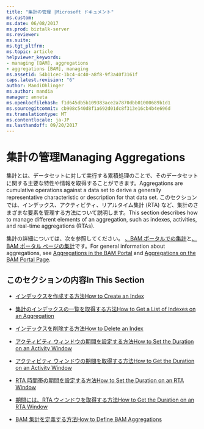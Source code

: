 ```yaml
---
title: "集計の管理 |Microsoft ドキュメント"
ms.custom: 
ms.date: 06/08/2017
ms.prod: biztalk-server
ms.reviewer: 
ms.suite: 
ms.tgt_pltfrm: 
ms.topic: article
helpviewer_keywords:
- managing [BAM], aggregations
- aggregations [BAM], managing
ms.assetid: 54b11cec-1bc4-4c40-a8f8-9f3a40f3161f
caps.latest.revision: "6"
author: MandiOhlinger
ms.author: mandia
manager: anneta
ms.openlocfilehash: f1d645db5b109383ace2a7870dbb01000689b1d1
ms.sourcegitcommit: cb908c540d8f1a692d01dc8f313e16cb4b4e696d
ms.translationtype: MT
ms.contentlocale: ja-JP
ms.lasthandoff: 09/20/2017
---
```

# <a name="managing-aggregations"></a><span data-ttu-id="4758a-102">集計の管理</span><span class="sxs-lookup"><span data-stu-id="4758a-102">Managing Aggregations</span></span>
<span data-ttu-id="4758a-103">集計とは、データセットに対して実行する累積処理のことで、そのデータセットに関する主要な特性や情報を取得することができます。</span><span class="sxs-lookup"><span data-stu-id="4758a-103">Aggregations are cumulative operations against a data set to derive a generally representative characteristic or description for that data set.</span></span> <span data-ttu-id="4758a-104">このセクションでは、インデックス、アクティビティ、リアルタイム集計 (RTA) など、集計のさまざまな要素を管理する方法について説明します。</span><span class="sxs-lookup"><span data-stu-id="4758a-104">This section describes how to manage different elements of an aggregation, such as indexes, activities, and real-time aggregations (RTAs).</span></span>  
  
 <span data-ttu-id="4758a-105">集計の詳細については、次を参照してください。 [、BAM ポータルでの集計](../core/aggregations-in-the-bam-portal.md)と[、BAM ポータル ページの集計](../core/aggregations-on-the-bam-portal-page.md)です。</span><span class="sxs-lookup"><span data-stu-id="4758a-105">For general information about aggregations, see [Aggregations in the BAM Portal](../core/aggregations-in-the-bam-portal.md) and [Aggregations on the BAM Portal Page](../core/aggregations-on-the-bam-portal-page.md).</span></span>  
  
## <a name="in-this-section"></a><span data-ttu-id="4758a-106">このセクションの内容</span><span class="sxs-lookup"><span data-stu-id="4758a-106">In This Section</span></span>  
  
-   [<span data-ttu-id="4758a-107">インデックスを作成する方法</span><span class="sxs-lookup"><span data-stu-id="4758a-107">How to Create an Index</span></span>](../core/how-to-create-an-index.md)  
  
-   [<span data-ttu-id="4758a-108">集計のインデックスの一覧を取得する方法</span><span class="sxs-lookup"><span data-stu-id="4758a-108">How to Get a List of Indexes on an Aggregation</span></span>](../core/how-to-get-a-list-of-indexes-on-an-aggregation.md)  
  
-   [<span data-ttu-id="4758a-109">インデックスを削除する方法</span><span class="sxs-lookup"><span data-stu-id="4758a-109">How to Delete an Index</span></span>](../core/how-to-delete-an-index.md)  
  
-   [<span data-ttu-id="4758a-110">アクティビティ ウィンドウの期間を設定する方法</span><span class="sxs-lookup"><span data-stu-id="4758a-110">How to Set the Duration on an Activity Window</span></span>](../core/how-to-set-the-duration-on-an-activity-window.md)  
  
-   [<span data-ttu-id="4758a-111">アクティビティ ウィンドウの期間を取得する方法</span><span class="sxs-lookup"><span data-stu-id="4758a-111">How to Get the Duration on an Activity Window</span></span>](../core/how-to-get-the-duration-on-an-activity-window.md)  
  
-   [<span data-ttu-id="4758a-112">RTA 時間帯の期間を設定する方法</span><span class="sxs-lookup"><span data-stu-id="4758a-112">How to Set the Duration on an RTA Window</span></span>](../core/how-to-set-the-duration-on-an-rta-window.md)  
  
-   [<span data-ttu-id="4758a-113">期間には、RTA ウィンドウを取得する方法</span><span class="sxs-lookup"><span data-stu-id="4758a-113">How to Get the Duration on an RTA Window</span></span>](../core/how-to-get-the-duration-on-an-rta-window.md)  
  
-   [<span data-ttu-id="4758a-114">BAM 集計を定義する方法</span><span class="sxs-lookup"><span data-stu-id="4758a-114">How to Define BAM Aggregations</span></span>](../core/how-to-define-bam-aggregations.md)